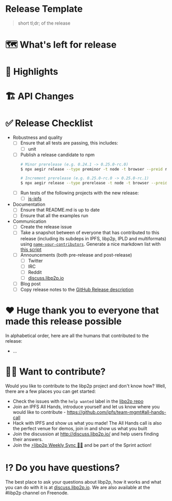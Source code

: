 # Release Template

> short tl;dr; of the release

# 🗺 What's left for release

# 🔦 Highlights

# 🏗 API Changes

# ✅ Release Checklist

- Robustness and quality
  - [ ] Ensure that all tests are passing, this includes:
    - [ ] unit
  - [ ] Publish a release candidate to npm
    ```sh
    # Minor prerelease (e.g. 0.24.1 -> 0.25.0-rc.0)
    $ npx aegir release --type preminor -t node -t browser --preid rc --dist-tag next

    # Increment prerelease (e.g. 0.25.0-rc.0 -> 0.25.0-rc.1)
    $ npx aegir release --type prerelease -t node -t browser --preid rc --dist-tag next
    ```
  - [ ] Run tests of the following projects with the new release:
    - [ ] [js-ipfs](https://github.com/ipfs/js-ipfs)
- Documentation
  - [ ] Ensure that README.md is up to date
  - [ ] Ensure that all the examples run
- Communication
  - [ ] Create the release issue
  - [ ] Take a snapshot between of everyone that has contributed to this release (including its subdeps in IPFS, libp2p, IPLD and multiformats) using [`name-your-contributors`](https://www.npmjs.com/package/name-your-contributors). Generate a nice markdown list with [this script](https://gist.github.com/jacobheun/d2ff479ca991733c13cdcf688a1317e5)
  - [ ] Announcements (both pre-release and post-release)
    - [ ] Twitter
    - [ ] IRC
    - [ ] Reddit
    - [ ] [discuss.libp2p.io](https://discuss.libp2p.io/c/news)
  - [ ] Blog post
  - [ ] Copy release notes to the [GitHub Release description](https://github.com/libp2p/js-libp2p/releases)

# ❤️ Huge thank you to everyone that made this release possible

In alphabetical order, here are all the humans that contributed to the release:

- ...

# 🙌🏽 Want to contribute?

Would you like to contribute to the libp2p project and don't know how? Well, there are a few places you can get started:

- Check the issues with the `help wanted` label in the [libp2p repo](https://github.com/libp2p/js-libp2p/issues?q=is%3Aopen+is%3Aissue+label%3A%22help+wanted%22)
- Join an IPFS All Hands, introduce yourself and let us know where you would like to contribute - https://github.com/ipfs/team-mgmt#all-hands-call
- Hack with IPFS and show us what you made! The All Hands call is also the perfect venue for demos, join in and show us what you built
- Join the discussion at http://discuss.libp2p.io/ and help users finding their answers.
- Join the [⚡️libp2p Weekly Sync 🙌🏽](https://github.com/libp2p/team-mgmt/issues/16) and be part of the Sprint action!

# ⁉️ Do you have questions?

The best place to ask your questions about libp2p, how it works and what you can do with it is at [discuss.libp2p.io](https://discuss.libp2p.io). We are also available at the #libp2p channel on Freenode.
